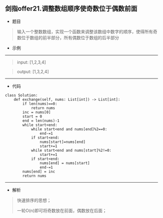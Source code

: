 剑指offer21.调整数组顺序使奇数位于偶数前面
----------
 - 题目
>输入一个整数数组，实现一个函数来调整该数组中数字的顺序，使得所有奇数位于数组的前半部分，所有偶数位于数组的后半部分
 - 示例
 ----------
>input: [1,2,3,4]

> output: [1,3,2,4]
 ----------
 - 代码
 >
>
    class Solution:
        def exchange(self, nums: List[int]) -> List[int]:
            if len(nums)==0:
                return nums
            inc = nums[0]
            start = 0
            end = len(nums)-1
            while start<end:
                while start<end and nums[end]%2==0:
                    end-=1
                if start<end:
                    nums[start]=nums[end]
                    start+=1
                while start<end and nums[start]%2!=0:
                    start+=1
                if start<end:
                    nums[end] = nums[start]
                    end-=1
            nums[end] = inc
            return nums
  ----------
 - 解析
 > 
> 快速排序的思想；
> 
> 一轮O(n)即可将奇数放在前面，偶数放在后面；